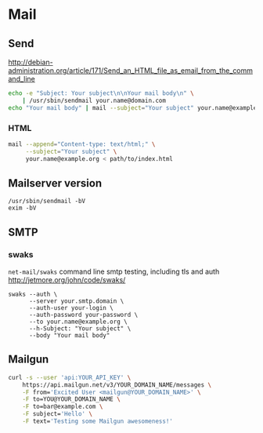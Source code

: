 # Mail

## Send

<http://debian-administration.org/article/171/Send_an_HTML_file_as_email_from_the_command_line>

```sh
echo -e "Subject: Your subject\n\nYour mail body\n" \
    | /usr/sbin/sendmail your.name@domain.com
echo "Your mail body" | mail --subject="Your subject" your.name@example.org
```

### HTML

```sh
mail --append="Content-type: text/html;" \
     --subject="Your subject" \
     your.name@example.org < path/to/index.html
```

## Mailserver version

    /usr/sbin/sendmail -bV
    exim -bV

## SMTP

### swaks

`net-mail/swaks` command line smtp testing, including tls and auth
<http://jetmore.org/john/code/swaks/>

    swaks --auth \
          --server your.smtp.domain \
          --auth-user your-login \
          --auth-password your-password \
          --to your.name@example.org \
          --h-Subject: "Your subject" \
          --body "Your mail body"

## Mailgun

```sh
curl -s --user 'api:YOUR_API_KEY' \
    https://api.mailgun.net/v3/YOUR_DOMAIN_NAME/messages \
    -F from='Excited User <mailgun@YOUR_DOMAIN_NAME>' \
    -F to=YOU@YOUR_DOMAIN_NAME \
    -F to=bar@example.com \
    -F subject='Hello' \
    -F text='Testing some Mailgun awesomeness!'
```
